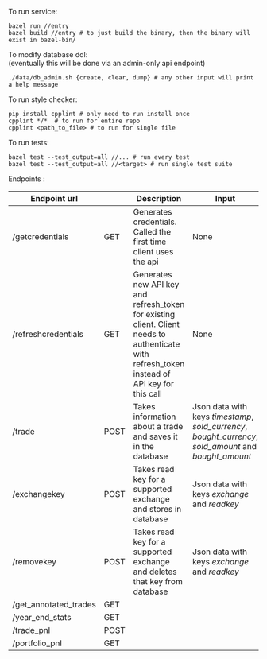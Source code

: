 To run service:

```
bazel run //entry
bazel build //entry # to just build the binary, then the binary will exist in bazel-bin/
```

To modify database ddl:\
(eventually this will be done via an admin-only api endpoint)

```
./data/db_admin.sh {create, clear, dump} # any other input will print a help message
```

To run style checker:

```
pip install cpplint # only need to run install once
cpplint */*  # to run for entire repo
cpplint <path_to_file> # to run for single file
```

To run tests:

```
bazel test --test_output=all //... # run every test
bazel test --test_output=all //<target> # run single test suite
```
Endpoints : 

| Endpoint url  |   | Description | Input | Output |
| ------------- | - | ----------- | ----- | ------ |
| /getcredentials  | GET  | Generates credentials. Called the first time client uses the api | None | Json data with keys _client_id_, _api_key_ and _refresh_token_ |
| /refreshcredentials  | GET  | Generates new API key and refresh_token for existing client. Client needs to authenticate with refresh_token instead of API key for this call | None | Json data with keys _client_id_, _api_key_ and _refresh_token_ |
| /trade  | POST  | Takes information about a trade and saves it in the database | Json data with keys _timestamp_, _sold_currency_, _bought_currency_, _sold_amount_ and _bought_amount_ | HTTP Status Code |
| /exchangekey  | POST  | Takes read key for a supported exchange and stores in database | Json data with keys _exchange_ and _readkey_ | HTTP Status Code |
| /removekey  | POST  | Takes read key for a supported exchange and deletes that key from database | Json data with keys _exchange_ and _readkey_ | HTTP Status Code |
| /get_annotated_trades  | GET  |
| /year_end_stats  | GET  |
| /trade_pnl  | POST  |
| /portfolio_pnl  | GET  |
